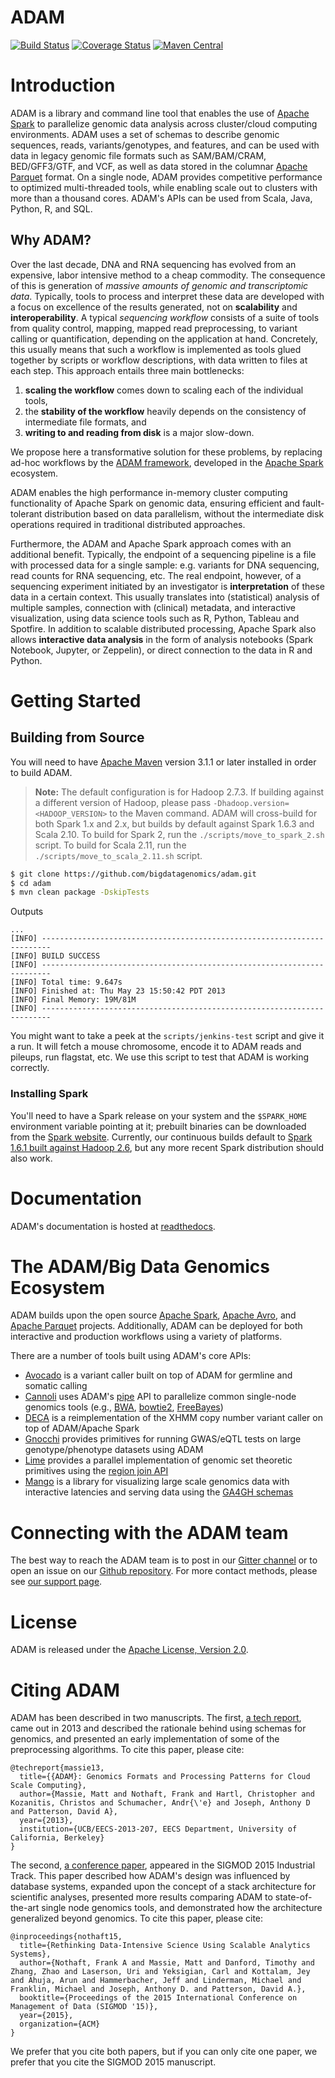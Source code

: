 ADAM
====

[![Build Status](https://img.shields.io/jenkins/s/https/amplab.cs.berkeley.edu/jenkins/view/Big%20Data%20Genomics/job/ADAM.svg)](https://amplab.cs.berkeley.edu/jenkins/view/Big%20Data%20Genomics/job/ADAM/)
[![Coverage Status](https://coveralls.io/repos/github/bigdatagenomics/adam/badge.svg?branch=master)](https://coveralls.io/github/bigdatagenomics/adam?branch=master)
[![Maven Central](https://img.shields.io/maven-central/v/org.bdgenomics.adam/adam-parent-spark2_2.11.svg?maxAge=600)](http://search.maven.org/#search%7Cga%7C1%7Corg.bdgenomics.adam)

# Introduction

ADAM is a library and command line tool that enables the use of [Apache
Spark](https://spark.apache.org) to parallelize genomic data analysis across
cluster/cloud computing environments. ADAM uses a set of schemas to describe
genomic sequences, reads, variants/genotypes, and features, and can be used
with data in legacy genomic file formats such as SAM/BAM/CRAM, BED/GFF3/GTF,
and VCF, as well as data stored in the columnar
[Apache Parquet](https://parquet.apache.org) format. On a single node, ADAM
provides competitive performance to optimized multi-threaded tools, while
enabling scale out to clusters with more than a thousand cores. ADAM's APIs
can be used from Scala, Java, Python, R, and SQL.

## Why ADAM?

Over the last decade, DNA and RNA sequencing has evolved from an expensive,
labor intensive method to a cheap commodity. The consequence of this is
generation of _massive amounts of genomic and transcriptomic data_. Typically,
tools to process and interpret these data are developed with a focus on
excellence of the results generated, not on __scalability__ and
__interoperability__. A typical _sequencing workflow_ consists of a suite
of tools from quality control, mapping, mapped read preprocessing, to variant
calling or quantification, depending on the application at hand. Concretely,
this usually means that such a workflow is implemented as tools glued together
by scripts or workflow descriptions, with data written to files at each step.
This approach entails three main bottlenecks: 

  1. __scaling the workflow__ comes down to scaling each of the individual
     tools,
  2. the __stability of the workflow__ heavily depends on the consistency of
     intermediate file formats, and
  3. __writing to and reading from disk__ is a major slow-down.

We propose here a transformative solution for these problems, by replacing
ad-hoc workflows by the [ADAM framework](http://bdgenomics.org/), developed
in the [Apache Spark](http://spark.apache.org/) ecosystem.

ADAM enables the high performance in-memory cluster computing functionality
of Apache Spark on genomic data, ensuring efficient and fault-tolerant
distribution based on data parallelism, without the intermediate disk
operations required in traditional distributed approaches.

Furthermore, the ADAM and Apache Spark approach comes with an additional
benefit. Typically, the endpoint of a sequencing pipeline is a file with
processed data for a single sample: e.g. variants for DNA sequencing, read
counts for RNA sequencing, etc. The real endpoint, however, of a sequencing
experiment initiated by an investigator is __interpretation__ of these data
in a certain context. This usually translates into (statistical) analysis of
multiple samples, connection with (clinical) metadata, and interactive
visualization, using data science tools such as R, Python, Tableau and
Spotfire. In addition to scalable distributed processing, Apache Spark also
allows __interactive data analysis__ in the form of analysis notebooks
(Spark Notebook, Jupyter, or Zeppelin), or direct connection to the data in
R and Python.

# Getting Started

## Building from Source

You will need to have [Apache Maven](http://maven.apache.org/) version 3.1.1 or
later installed in order to build ADAM.

> **Note:** The default configuration is for Hadoop 2.7.3. If building against
> a different version of Hadoop, please pass `-Dhadoop.version=<HADOOP_VERSION>`
> to the Maven command. ADAM will cross-build for both Spark 1.x and 2.x, but
> builds by default against Spark 1.6.3 and Scala 2.10. To build for Spark 2,
> run the `./scripts/move_to_spark_2.sh` script. To build for Scala 2.11, run
> the `./scripts/move_to_scala_2.11.sh` script.

```bash
$ git clone https://github.com/bigdatagenomics/adam.git
$ cd adam
$ mvn clean package -DskipTests
```
Outputs
```
...
[INFO] ------------------------------------------------------------------------
[INFO] BUILD SUCCESS
[INFO] ------------------------------------------------------------------------
[INFO] Total time: 9.647s
[INFO] Finished at: Thu May 23 15:50:42 PDT 2013
[INFO] Final Memory: 19M/81M
[INFO] ------------------------------------------------------------------------
```

You might want to take a peek at the `scripts/jenkins-test` script and give it a run. It will fetch a mouse chromosome, encode it to ADAM
reads and pileups, run flagstat, etc. We use this script to test that ADAM is working correctly.

### Installing Spark

You'll need to have a Spark release on your system and the `$SPARK_HOME` environment variable pointing at it; prebuilt binaries can be downloaded from the
[Spark website](http://spark.apache.org/downloads.html). Currently, our continuous builds default to
[Spark 1.6.1 built against Hadoop 2.6](http://d3kbcqa49mib13.cloudfront.net/spark-1.6.1-bin-hadoop2.6.tgz), but any more recent Spark distribution should also work.

# Documentation

ADAM's documentation is hosted at [readthedocs](adam.readthedocs.io).

# The ADAM/Big Data Genomics Ecosystem

ADAM builds upon the open source [Apache Spark](https://spark.apache.org),
[Apache Avro](https://avro.apache.org), and [Apache
Parquet](https://parquet.apache.org) projects. Additionally, ADAM can be
deployed for both interactive and production workflows using a variety of
platforms.

There are a number of tools built using ADAM's core APIs:

- [Avocado](https://github.com/bigdatagenomics/avocado) is a variant caller built
  on top of ADAM for germline and somatic calling
- [Cannoli](https://github.com/bigdatagenomics/cannoli) uses ADAM's [pipe](#pipes)
  API to parallelize common single-node genomics tools (e.g.,
  [BWA](https://github.com/lh3/bwa),
  [bowtie2](http://bowtie-bio.sourceforge.net/bowtie2/index.shtml),
  [FreeBayes](https://github.com/ekg/freebayes))
- [DECA](https://github.com/bigdatagenomics/deca) is a reimplementation of the
  XHMM copy number variant caller on top of ADAM/Apache Spark
- [Gnocchi](https://github.com/bigdatagenomics/gnocchi) provides primitives for
  running GWAS/eQTL tests on large genotype/phenotype datasets using ADAM
- [Lime](https://github.com/bigdatagenomics/lime) provides a parallel
  implementation of genomic set theoretic primitives using the [region join
  API](#join)
- [Mango](https://github.com/bigdatagenomics/mango) is a library for visualizing
  large scale genomics data with interactive latencies and serving data using the
  [GA4GH schemas](https://github.com/ga4gh/schemas)


# Connecting with the ADAM team

The best way to reach the ADAM team is to post in our [Gitter
channel](https://gitter.im/bigdatagenomics/adam) or to open an issue on our
[Github repository](https://github.com/bigdatagenomics/adam/issues). For more
contact methods, please see [our support page](https://github.com/bigdatagenomics/adam/blob/master/SUPPORT.md).


# License

ADAM is released under the [Apache License, Version 2.0](LICENSE.txt).


# Citing ADAM

ADAM has been described in two manuscripts. The first, [a tech
report](https://www2.eecs.berkeley.edu/Pubs/TechRpts/2013/EECS-2013-207.pdf),
came out in 2013 and described the rationale behind using schemas for genomics,
and presented an early implementation of some of the preprocessing algorithms.
To cite this paper, please cite:

```
@techreport{massie13,
  title={{ADAM}: Genomics Formats and Processing Patterns for Cloud Scale Computing},
  author={Massie, Matt and Nothaft, Frank and Hartl, Christopher and Kozanitis, Christos and Schumacher, Andr{\'e} and Joseph, Anthony D and Patterson, David A},
  year={2013},
  institution={UCB/EECS-2013-207, EECS Department, University of California, Berkeley}
}
```

The second, [a conference paper](http://dl.acm.org/ft_gateway.cfm?ftid=1586788&id=2742787),
appeared in the SIGMOD 2015 Industrial Track. This paper described how ADAM's
design was influenced by database systems, expanded upon the concept of a stack
architecture for scientific analyses, presented more results comparing ADAM to
state-of-the-art single node genomics tools, and demonstrated how the
architecture generalized beyond genomics. To cite this paper, please cite:

```
@inproceedings{nothaft15,
  title={Rethinking Data-Intensive Science Using Scalable Analytics Systems},
  author={Nothaft, Frank A and Massie, Matt and Danford, Timothy and Zhang, Zhao and Laserson, Uri and Yeksigian, Carl and Kottalam, Jey and Ahuja, Arun and Hammerbacher, Jeff and Linderman, Michael and Franklin, Michael and Joseph, Anthony D. and Patterson, David A.},
  booktitle={Proceedings of the 2015 International Conference on Management of Data (SIGMOD '15)},
  year={2015},
  organization={ACM}
}
```

We prefer that you cite both papers, but if you can only cite one paper, we
prefer that you cite the SIGMOD 2015 manuscript.
